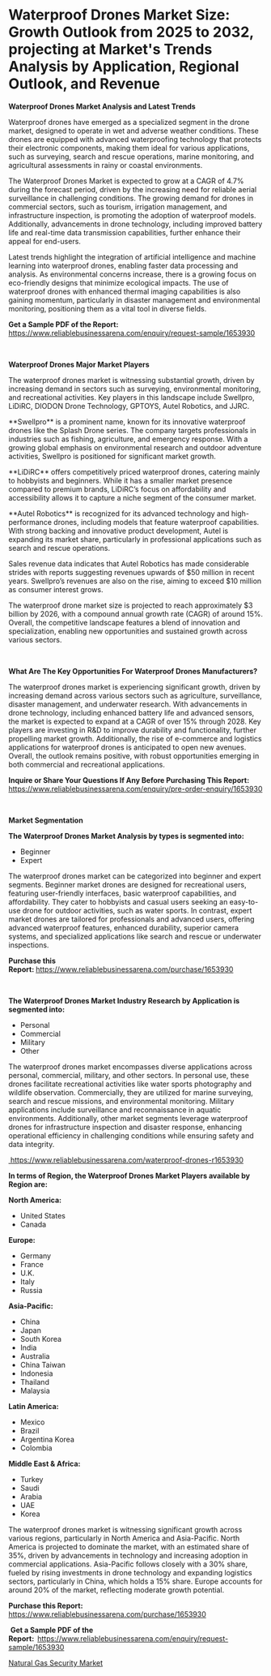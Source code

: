 <p><h1>Waterproof Drones Market Size: Growth Outlook from 2025 to 2032, projecting at Market's Trends Analysis by Application, Regional Outlook, and Revenue</h1></p><p><strong>Waterproof Drones Market Analysis and Latest Trends</strong></p>
<p><p>Waterproof drones have emerged as a specialized segment in the drone market, designed to operate in wet and adverse weather conditions. These drones are equipped with advanced waterproofing technology that protects their electronic components, making them ideal for various applications, such as surveying, search and rescue operations, marine monitoring, and agricultural assessments in rainy or coastal environments.</p><p>The Waterproof Drones Market is expected to grow at a CAGR of 4.7% during the forecast period, driven by the increasing need for reliable aerial surveillance in challenging conditions. The growing demand for drones in commercial sectors, such as tourism, irrigation management, and infrastructure inspection, is promoting the adoption of waterproof models. Additionally, advancements in drone technology, including improved battery life and real-time data transmission capabilities, further enhance their appeal for end-users.</p><p>Latest trends highlight the integration of artificial intelligence and machine learning into waterproof drones, enabling faster data processing and analysis. As environmental concerns increase, there is a growing focus on eco-friendly designs that minimize ecological impacts. The use of waterproof drones with enhanced thermal imaging capabilities is also gaining momentum, particularly in disaster management and environmental monitoring, positioning them as a vital tool in diverse fields.</p></p>
<p><strong>Get a Sample PDF of the Report:&nbsp;</strong> <a href="https://www.reliablebusinessarena.com/enquiry/request-sample/1653930?utm_campaign=2515&utm_medium=2&utm_source=Github&utm_content=ia&utm_term=07032025&utm_id=waterproof-drones">https://www.reliablebusinessarena.com/enquiry/request-sample/1653930</a></p>
<p>&nbsp;</p>
<p><strong>Waterproof Drones Major Market Players</strong></p>
<p><p>The waterproof drones market is witnessing substantial growth, driven by increasing demand in sectors such as surveying, environmental monitoring, and recreational activities. Key players in this landscape include Swellpro, LiDiRC, DIODON Drone Technology, GPTOYS, Autel Robotics, and JJRC.</p><p>**Swellpro** is a prominent name, known for its innovative waterproof drones like the Splash Drone series. The company targets professionals in industries such as fishing, agriculture, and emergency response. With a growing global emphasis on environmental research and outdoor adventure activities, Swellpro is positioned for significant market growth.</p><p>**LiDiRC** offers competitively priced waterproof drones, catering mainly to hobbyists and beginners. While it has a smaller market presence compared to premium brands, LiDiRC’s focus on affordability and accessibility allows it to capture a niche segment of the consumer market. </p><p>**Autel Robotics** is recognized for its advanced technology and high-performance drones, including models that feature waterproof capabilities. With strong backing and innovative product development, Autel is expanding its market share, particularly in professional applications such as search and rescue operations.</p><p>Sales revenue data indicates that Autel Robotics has made considerable strides with reports suggesting revenues upwards of $50 million in recent years. Swellpro’s revenues are also on the rise, aiming to exceed $10 million as consumer interest grows.</p><p>The waterproof drone market size is projected to reach approximately $3 billion by 2026, with a compound annual growth rate (CAGR) of around 15%. Overall, the competitive landscape features a blend of innovation and specialization, enabling new opportunities and sustained growth across various sectors.</p></p>
<p>&nbsp;</p>
<p><strong>What Are The Key Opportunities For Waterproof Drones Manufacturers?</strong></p>
<p><p>The waterproof drones market is experiencing significant growth, driven by increasing demand across various sectors such as agriculture, surveillance, disaster management, and underwater research. With advancements in drone technology, including enhanced battery life and advanced sensors, the market is expected to expand at a CAGR of over 15% through 2028. Key players are investing in R&D to improve durability and functionality, further propelling market growth. Additionally, the rise of e-commerce and logistics applications for waterproof drones is anticipated to open new avenues. Overall, the outlook remains positive, with robust opportunities emerging in both commercial and recreational applications.</p></p>
<p><strong>Inquire or Share Your Questions If Any Before Purchasing This Report:</strong> <a href="https://www.reliablebusinessarena.com/enquiry/pre-order-enquiry/1653930?utm_campaign=2515&utm_medium=2&utm_source=Github&utm_content=ia&utm_term=07032025&utm_id=waterproof-drones">https://www.reliablebusinessarena.com/enquiry/pre-order-enquiry/1653930</a></p>
<p>&nbsp;</p>
<p><strong>Market Segmentation</strong></p>
<p><strong>The Waterproof Drones Market Analysis by types is segmented into:</strong></p>
<p><ul><li>Beginner</li><li>Expert</li></ul></p>
<p><p>The waterproof drones market can be categorized into beginner and expert segments. Beginner market drones are designed for recreational users, featuring user-friendly interfaces, basic waterproof capabilities, and affordability. They cater to hobbyists and casual users seeking an easy-to-use drone for outdoor activities, such as water sports. In contrast, expert market drones are tailored for professionals and advanced users, offering advanced waterproof features, enhanced durability, superior camera systems, and specialized applications like search and rescue or underwater inspections.</p></p>
<p><strong>Purchase this Report:&nbsp;</strong><a href="https://www.reliablebusinessarena.com/purchase/1653930?utm_campaign=2515&utm_medium=2&utm_source=Github&utm_content=ia&utm_term=07032025&utm_id=waterproof-drones">https://www.reliablebusinessarena.com/purchase/1653930</a></p>
<p>&nbsp;</p>
<p><strong>The Waterproof Drones Market Industry Research by Application is segmented into:</strong></p>
<p><ul><li>Personal</li><li>Commercial</li><li>Military</li><li>Other</li></ul></p>
<p><p>The waterproof drones market encompasses diverse applications across personal, commercial, military, and other sectors. In personal use, these drones facilitate recreational activities like water sports photography and wildlife observation. Commercially, they are utilized for marine surveying, search and rescue missions, and environmental monitoring. Military applications include surveillance and reconnaissance in aquatic environments. Additionally, other market segments leverage waterproof drones for infrastructure inspection and disaster response, enhancing operational efficiency in challenging conditions while ensuring safety and data integrity.</p></p>
<p><a href="https://www.reliablebusinessarena.com/waterproof-drones-r1653930?utm_campaign=2515&utm_medium=2&utm_source=Github&utm_content=ia&utm_term=07032025&utm_id=waterproof-drones">&nbsp;https://www.reliablebusinessarena.com/waterproof-drones-r1653930</a></p>
<p><strong>In terms of Region, the Waterproof Drones Market Players available by Region are:</strong></p>
<p>
    <p> <strong> North America: </strong>
        <ul>
            <li>United States</li>
            <li>Canada</li>
        </ul>
        </p> 
    <p> <strong> Europe: </strong>
        <ul>
            <li>Germany</li>
            <li>France</li>
            <li>U.K.</li>
            <li>Italy</li>
            <li>Russia</li>
        </ul>
        </p> 
    <p> <strong> Asia-Pacific: </strong>
        <ul>
            <li>China</li>
            <li>Japan</li>
            <li>South Korea</li>
            <li>India</li>
            <li>Australia</li>
            <li>China Taiwan</li>
            <li>Indonesia</li>
            <li>Thailand</li>
            <li>Malaysia</li>
        </ul>
        </p> 
    <p> <strong> Latin America: </strong>
        <ul>
            <li>Mexico</li>
            <li>Brazil</li>
            <li>Argentina Korea</li>
            <li>Colombia</li>
        </ul>
        </p> 
    <p> <strong> Middle East & Africa: </strong>
        <ul>
            <li>Turkey</li>
            <li>Saudi</li>
            <li>Arabia</li>
            <li>UAE</li>
            <li>Korea</li>
        </ul>
    </p>
    </p>
<p><p>The waterproof drones market is witnessing significant growth across various regions, particularly in North America and Asia-Pacific. North America is projected to dominate the market, with an estimated share of 35%, driven by advancements in technology and increasing adoption in commercial applications. Asia-Pacific follows closely with a 30% share, fueled by rising investments in drone technology and expanding logistics sectors, particularly in China, which holds a 15% share. Europe accounts for around 20% of the market, reflecting moderate growth potential.</p></p>
<p><strong>Purchase this Report: </strong><a href="https://www.reliablebusinessarena.com/purchase/1653930?utm_campaign=2515&utm_medium=2&utm_source=Github&utm_content=ia&utm_term=07032025&utm_id=waterproof-drones">https://www.reliablebusinessarena.com/purchase/1653930</a></p>
<p>&nbsp;<strong>Get a Sample PDF of the Report:&nbsp;&nbsp;</strong><a href="https://www.reliablebusinessarena.com/enquiry/request-sample/1653930?utm_campaign=2515&utm_medium=2&utm_source=Github&utm_content=ia&utm_term=07032025&utm_id=waterproof-drones">https://www.reliablebusinessarena.com/enquiry/request-sample/1653930</a></p>
<p><strong></strong></p>
<p><p><a href="https://github.com/barnickclara79/Market-Research-Report-List-1/blob/main/natural-gas-security-market.md?utm_campaign=2515&utm_medium=2&utm_source=Github&utm_content=ia&utm_term=07032025&utm_id=waterproof-drones">Natural Gas Security Market</a></p></p>